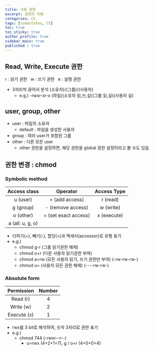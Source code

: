 ```yaml
---
title: 사용 권한
excerpt: 권한의 이해
categories: CS
tags: [codestates, CS]
toc: true
toc_sticky: true
author_profile: true
sidebar_main: true
published : true
---
```

## Read, Write, Execute 권한
r : 읽기 권한  &nbsp;  w : 쓰기 권한 &nbsp;  e : 실행 권한
- 3자리씩 끊어서 분석
  (소유자)/(그룹)/(사용자)
  - e.g.) -rwxr-xr-x
(파일)(소유자 읽,쓰,실)(그룹 읽,실)(사용자 실)


## user, group, other
- user : 파일의 소유자 
  - default : 파일을 생성한 사용자
- group : 여러 user가 포함된 그룹
- other : 다른 모든 user
  -  other 권한을 설정하면, 해당 권한을 global 권한 설정이라고 볼 수도 있음

## 권한 변경 : chmod
### Symbolic method

|Access class|Operator|Access Type|
|:-:|:-:|:-:|
|u (user)|+ (add access)|r (read)|
|g (group)|- (remove access)|w (write)|
|o (other)|= (set exact access)|x (execute)|
|a (all: u, g, o)|||

- 더하기(+), 빼기(-), 할당(=)과 액세서(accessor)로 유형 표기
- e.g.) 
  - chmod g-r (그룹 읽기권한 해제) 
  - chmod o+r (다른 사용자 읽기권한 부여)
  - chmod a=rw (모든 사용자 읽기, 쓰기 권한만 부여) (-rw-rw-rw-)
  - chmod u= (사용자 모든 권한 해제) (----rw-rw-)


### Absolute form

|Permission|Number|
|:-:|:-:|
|Read (r)|4|
|Write (w)|2|
|Execute (x)|1|

- rwx를 3 bit로 해석하여, 숫자 3자리로 권한 표기
- e.g.) 
  - chmod 744 (-rwxr--r--)
    - u=rwx (4+2+1=7), g / o=r (4+0+0=4)